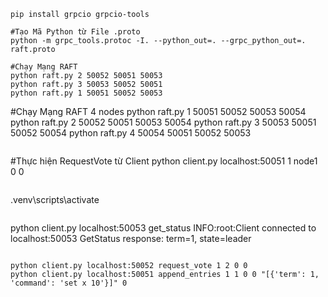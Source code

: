 ```
pip install grpcio grpcio-tools
```

```
#Tạo Mã Python từ File .proto
python -m grpc_tools.protoc -I. --python_out=. --grpc_python_out=. raft.proto
```

```
#Chạy Mạng RAFT
python raft.py 2 50052 50051 50053
python raft.py 3 50053 50052 50051
python raft.py 1 50051 50052 50053
```

#Chạy Mạng RAFT 4 nodes
python raft.py 1 50051 50052 50053 50054
python raft.py 2 50052 50051 50053 50054
python raft.py 3 50053 50051 50052 50054
python raft.py 4 50054 50051 50052 50053

```

```
#Thực hiện RequestVote từ Client
python client.py localhost:50051 1 node1 0 0
```

```
.venv\scripts\activate
```

```
python client.py localhost:50053 get_status
INFO:root:Client connected to localhost:50053
GetStatus response: term=1, state=leader
```

python client.py localhost:50052 request_vote 1 2 0 0
python client.py localhost:50051 append_entries 1 1 0 0 "[{'term': 1, 'command': 'set x 10'}]" 0
